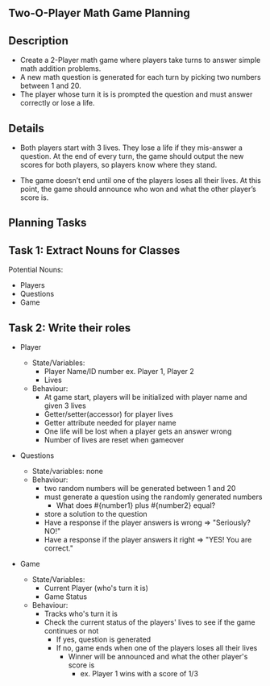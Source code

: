 ## Two-O-Player Math Game Planning

## Description
* Create a 2-Player math game where players take turns to answer simple math addition problems.
* A new math question is generated for each turn by picking two numbers between 1 and 20. 
* The player whose turn it is is prompted the question and must answer correctly or lose a life.

## Details 
* Both players start with 3 lives. They lose a life if they mis-answer a question. At the end of every turn, the game should output the new scores for both players, so players know where they stand.

* The game doesn’t end until one of the players loses all their lives. At this point, the game should announce who won and what the other player’s score is.

## Planning Tasks 

## Task 1: Extract Nouns for Classes
Potential Nouns: 
* Players 
* Questions 
* Game

## Task 2: Write their roles
* Player
  * State/Variables:
    * Player Name/ID number ex. Player 1, Player 2
    * Lives 
  * Behaviour:
    * At game start, players will be initialized with player name and given 3 lives 
    * Getter/setter(accessor) for player lives 
    * Getter attribute needed for player name
    * One life will be lost when a player gets an answer wrong
    * Number of lives are reset when gameover

* Questions
  * State/variables: none
  * Behaviour:
    * two random numbers will be generated between 1 and 20 
    * must generate a question using the randomly generated numbers
      * What does #{number1} plus #{number2} equal?
    * store a solution to the question 
    * Have a response if the player answers is wrong => "Seriously? NO!"
    * Have a response if the player answers it right => "YES! You are correct."

* Game
  * State/Variables:
    * Current Player (who's turn it is)
    * Game Status 
  * Behaviour:
    * Tracks who's turn it is
    * Check the current status of the players' lives to see if the game continues or not
      * If yes, question is generated 
      * If no, game ends when one of the players loses all their lives 
        * Winner will be announced and what the other player's score is
          * ex. Player 1 wins with a score of 1/3 
    



